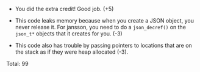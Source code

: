 * You did the extra credit!  Good job. (+5)

* This code leaks memory because when you create a JSON object, you never
  release it.  For jansson, you need to do a `json_decref()` on the `json_t*`
  objects that it creates for you. (-3)

* This code also has trouble by passing pointers to locations that are on
  the stack as if they were heap allocated (-3).

Total: 99
